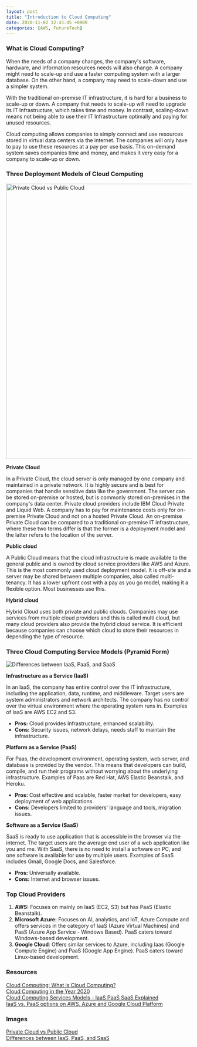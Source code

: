 ```yaml
---
layout: post
title: "Introduction to Cloud Computing"
date: 2020-11-02 12:43:45 +0900
categories: [AWS, FutureTech]
---
```


### What is Cloud Computing?

When the needs of a company changes, the company's software, hardware, and information resources needs will also change. A company might need to scale-up and use a faster computing system with a larger database. On the other hand, a company may need to scale-down and use a simpler system.

With the traditional on-premise IT infrastructure, it is hard for a business to scale-up or down. A company that needs to scale-up will need to upgrade its IT Infrastructure, which takes time and money. In contrast, scaling-down means not being able to use their IT Infrastructure optimally and paying for unused resources.

Cloud computing allows companies to simply connect and use resources stored in virtual data centers via the internet. The companies will only have to pay to use these resources at a pay per use basis. This on-demand system saves companies time and money, and makes it very easy for a company to scale-up or down.

### Three Deployment Models of Cloud Computing

<img src="https://www.cloudflare.com/resources/images/slt3lc6tev37/2jBaVWKgbOUNLDNw7QJYPh/563316b4290e2919f7510ae59a3ae3ca/public-cloud-vs-private-cloud.svg" alt="Private Cloud vs Public Cloud" width="750px" />

**Private Cloud**

In a Private Cloud, the cloud server is only managed by one company and maintained in a private network. It is highly secure and is best for companies that handle sensitive data like the government. The server can be stored on-premise or hosted, but is commonly stored on-premises in the company's data center. Private cloud providers include IBM Cloud Private and Liquid Web. A company has to pay for maintenance costs only for on-premise Private Cloud and not on a hosted Private Cloud. An on-premise Private Cloud can be compared to a traditional on-premise IT infrastructure, where these two terms differ is that the former is a deployment model and the latter refers to the location of the server.

**Public cloud**

A Public Cloud means that the cloud infrastructure is made available to the general public and is owned by cloud service providers like AWS and Azure. This is the most commonly used cloud deployment model. It is off-site and a server may be shared between multiple companies, also called multi-tenancy. It has a lower upfront cost with a pay as you go model, making it a flexible option. Most businesses use this.

**Hybrid cloud**

Hybrid Cloud uses both private and public clouds. Companies may use services from multiple cloud providers and this is called multi cloud, but many cloud providers also provide the hybrid cloud service. It is efficient because companies can choose which cloud to store their resources in depending the type of resource.

### Three Cloud Computing Service Models (Pyramid Form)

![Differences between IaaS, PaaS, and SaaS](https://mycloudblog7.files.wordpress.com/2013/06/screen-shot-2015-06-09-at-2-13-05-pm1.png?w=780&h=372)

**Infrastructure as a Service (IaaS)**

In an IaaS, the company has entire control over the IT infrastructure, including the application, data, runtime, and middleware. Target users are system administrators and network architects. The company has no control over the virtual environment where the operating system runs in. Examples of IaaS are AWS EC2 and S3.

- **Pros:** Cloud provides Infrastructure, enhanced scalability.
- **Cons:** Security issues, network delays, needs staff to maintain the infrastructure.

**Platform as a Service (PaaS)**

For Paas, the development environment, operating system, web server, and database is provided by the vendor. This means that developers can build, compile, and run their programs without worrying about the underlying infrastructure. Examples of Paas are Red Hat, AWS Elastic Beanstalk, and Heroku.

- **Pros:** Cost effective and scalable, faster market for developers, easy deployment of web applications.
- **Cons:** Developers limited to providers' language and tools, migration issues.

**Software as a Service (SaaS)**

SaaS is ready to use application that is accessible in the browser via the internet. The target users are the average end user of a web application like you and me. With SaaS, there is no need to install a software on PC, and one software is available for use by multiple users.
Examples of SaaS includes Gmail, Google Docs, and Salesforce.

- **Pros:** Universally available.
- **Cons:** Internet and browser issues.

### Top Cloud Providers

1. **AWS:** Focuses on mainly on IaaS (EC2, S3) but has PaaS (Elastic Beanstalk).
2. **Microsoft Azure:** Focuses on AI, analytics, and IoT, Azure Compute and offers services in the category of IaaS (Azure Virtual Machines) and PaaS (Azure App Service - Windows Based). PaaS caters toward Windows-based development.
3. **Google Cloud**: Offers similar services to Azure, including Iaas (Google Compute Engine) and PaaS (Google App Engine). PaaS caters toward Linux-based development.

### Resources

[Cloud Computing: What is Cloud Computing?](https://www.youtube.com/watch?v=uYGQcmZUTaw) <br/>
[Cloud Computing in the Year 2020](https://www.youtube.com/watch?v=1pBuwKwaHp0) <br/>
[Cloud Computing Services Models - IaaS PaaS SaaS Explained](https://www.youtube.com/watch?v=36zducUX16w) <br/>
[IaaS vs. PaaS options on AWS, Azure and Google Cloud Platform](https://searchcloudcomputing.techtarget.com/tip/IaaS-vs-PaaS-options-on-AWS-Azure-and-Google-Cloud-Platform) <br/>

### Images

[Private Cloud vs Public Cloud](https://www.cloudflare.com/resources/images/slt3lc6tev37/2jBaVWKgbOUNLDNw7QJYPh/563316b4290e2919f7510ae59a3ae3ca/public-cloud-vs-private-cloud.svg)<br/>
[Differences between IaaS, PaaS, and SaaS](https://mycloudblog7.files.wordpress.com/2013/06/screen-shot-2015-06-09-at-2-13-05-pm1.png?w=780&h=372)

